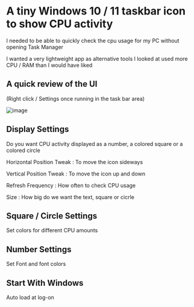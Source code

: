 
# A tiny Windows 10 / 11 taskbar icon to show CPU activity



I needed to be able to quickly check the cpu usage for my PC without opening Task Manager

I wanted a very lightweight app as alternative tools I looked at used more CPU / RAM than I would have liked





## A quick review of the UI

(Right click / Settings once running in the task bar area)

![image](https://github.com/user-attachments/assets/eebd51a2-fda0-47f3-999b-bcfe61d69756)



## Display Settings

Do you want CPU activity displayed as a number, a colored square or a colored circle


Horizontal Position Tweak :  To move the icon sideways

Vertical Position Tweak : To move the icon up and down

Refresh Frequency :  How often to check CPU usage

Size : How big do we want the text, square or cicrle

## Square / Circle Settings

Set colors for different CPU amounts

## Number Settings

Set Font and font colors

## Start With Windows

Auto load at log-on
